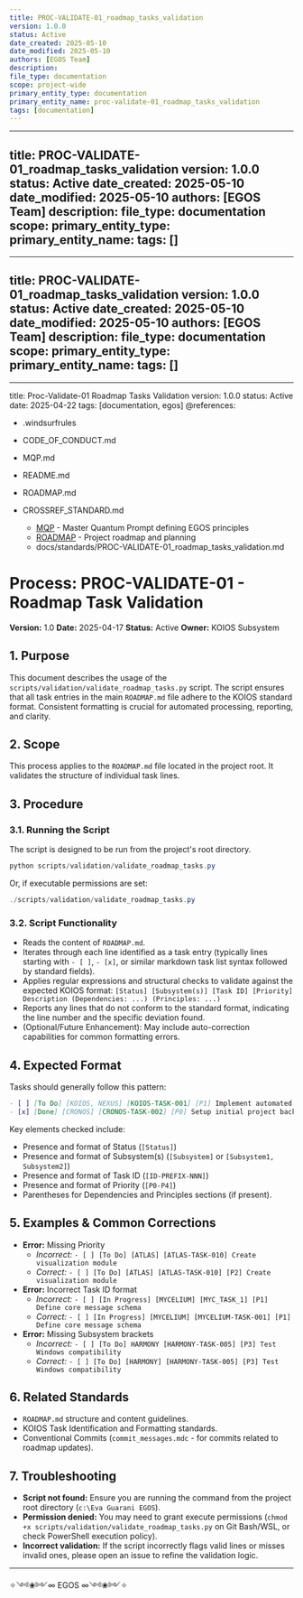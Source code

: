 ```yaml
---
title: PROC-VALIDATE-01_roadmap_tasks_validation
version: 1.0.0
status: Active
date_created: 2025-05-10
date_modified: 2025-05-10
authors: [EGOS Team]
description: 
file_type: documentation
scope: project-wide
primary_entity_type: documentation
primary_entity_name: proc-validate-01_roadmap_tasks_validation
tags: [documentation]
---
```

---
title: PROC-VALIDATE-01_roadmap_tasks_validation
version: 1.0.0
status: Active
date_created: 2025-05-10
date_modified: 2025-05-10
authors: [EGOS Team]
description: 
file_type: documentation
scope: 
primary_entity_type: 
primary_entity_name: 
tags: []
---

---
title: PROC-VALIDATE-01_roadmap_tasks_validation
version: 1.0.0
status: Active
date_created: 2025-05-10
date_modified: 2025-05-10
authors: [EGOS Team]
description: 
file_type: documentation
scope: 
primary_entity_type: 
primary_entity_name: 
tags: []
---

---
title: Proc-Validate-01 Roadmap Tasks Validation
version: 1.0.0
status: Active
date: 2025-04-22
tags: [documentation, egos]
@references:
- .windsurfrules
- CODE_OF_CONDUCT.md
- MQP.md
- README.md
- ROADMAP.md
- CROSSREF_STANDARD.md

  - [MQP](..\MQP.md) - Master Quantum Prompt defining EGOS principles
  - [ROADMAP](../../../governance/migrations/processed/pt/ROADMAP.md) - Project roadmap and planning
  - docs/standards/PROC-VALIDATE-01_roadmap_tasks_validation.md




# Process: PROC-VALIDATE-01 - Roadmap Task Validation

**Version:** 1.0
**Date:** 2025-04-17
**Status:** Active
**Owner:** KOIOS Subsystem

## 1. Purpose

This document describes the usage of the `scripts/validation/validate_roadmap_tasks.py` script. The script ensures that all task entries in the main `ROADMAP.md` file adhere to the KOIOS standard format. Consistent formatting is crucial for automated processing, reporting, and clarity.

## 2. Scope

This process applies to the `ROADMAP.md` file located in the project root. It validates the structure of individual task lines.

## 3. Procedure

### 3.1. Running the Script

The script is designed to be run from the project's root directory.

```powershell
python scripts/validation/validate_roadmap_tasks.py
```

Or, if executable permissions are set:

```powershell
./scripts/validation/validate_roadmap_tasks.py
```

### 3.2. Script Functionality

- Reads the content of `ROADMAP.md`.
- Iterates through each line identified as a task entry (typically lines starting with `- [ ]`, `- [x]`, or similar markdown task list syntax followed by standard fields).
- Applies regular expressions and structural checks to validate against the expected KOIOS format: `[Status] [Subsystem(s)] [Task ID] [Priority] Description (Dependencies: ...) (Principles: ...)`
- Reports any lines that do not conform to the standard format, indicating the line number and the specific deviation found.
- (Optional/Future Enhancement): May include auto-correction capabilities for common formatting errors.

## 4. Expected Format

Tasks should generally follow this pattern:

```markdown
- [ ] [To Do] [KOIOS, NEXUS] [KOIOS-TASK-001] [P1] Implement automated documentation generation (Dependencies: NEXUS-TASK-005) (Principles: Conscious Modularity, Systemic Cartography)
- [x] [Done] [CRONOS] [CRONOS-TASK-002] [P0] Setup initial project backup strategy (Principles: Evolutionary Preservation)
```

Key elements checked include:
- Presence and format of Status (`[Status]`)
- Presence and format of Subsystem(s) (`[Subsystem]` or `[Subsystem1, Subsystem2]`)
- Presence and format of Task ID (`[ID-PREFIX-NNN]`)
- Presence and format of Priority (`[P0-P4]`)
- Parentheses for Dependencies and Principles sections (if present).

## 5. Examples & Common Corrections

*   **Error:** Missing Priority
    *   *Incorrect:* `- [ ] [To Do] [ATLAS] [ATLAS-TASK-010] Create visualization module`
    *   *Correct:* `- [ ] [To Do] [ATLAS] [ATLAS-TASK-010] [P2] Create visualization module`
*   **Error:** Incorrect Task ID format
    *   *Incorrect:* `- [ ] [In Progress] [MYCELIUM] [MYC_TASK_1] [P1] Define core message schema`
    *   *Correct:* `- [ ] [In Progress] [MYCELIUM] [MYCELIUM-TASK-001] [P1] Define core message schema`
*   **Error:** Missing Subsystem brackets
    *   *Incorrect:* `- [ ] [To Do] HARMONY [HARMONY-TASK-005] [P3] Test Windows compatibility`
    *   *Correct:* `- [ ] [To Do] [HARMONY] [HARMONY-TASK-005] [P3] Test Windows compatibility`

## 6. Related Standards

- `ROADMAP.md` structure and content guidelines.
- KOIOS Task Identification and Formatting standards.
- Conventional Commits (`commit_messages.mdc` - for commits related to roadmap updates).

## 7. Troubleshooting

- **Script not found:** Ensure you are running the command from the project root directory (`c:\Eva Guarani EGOS`).
- **Permission denied:** You may need to grant execute permissions (`chmod +x scripts/validation/validate_roadmap_tasks.py` on Git Bash/WSL, or check PowerShell execution policy).
- **Incorrect validation:** If the script incorrectly flags valid lines or misses invalid ones, please open an issue to refine the validation logic.

---
✧༺❀༻∞ EGOS ∞༺❀༻✧
